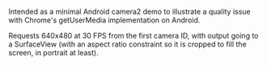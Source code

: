 Intended as a minimal Android camera2 demo to illustrate a quality issue with Chrome's getUserMedia implementation on Android.

Requests 640x480 at 30 FPS from the first camera ID, with output going to a SurfaceView (with an aspect ratio constraint so it is cropped to fill the screen, in portrait at least).
